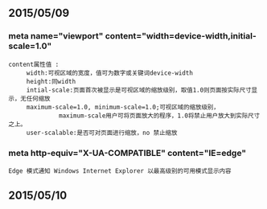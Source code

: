 
## 2015/05/09

### meta name="viewport" content="width=device-width,initial-scale=1.0"
    content属性值 :
         width:可视区域的宽度，值可为数字或关键词device-width
         height:同width
         intial-scale:页面首次被显示是可视区域的缩放级别，取值1.0则页面按实际尺寸显示，无任何缩放
         maximum-scale=1.0, minimum-scale=1.0;可视区域的缩放级别，
                  maximum-scale用户可将页面放大的程序，1.0将禁止用户放大到实际尺寸之上。
         user-scalable:是否可对页面进行缩放，no 禁止缩放

### meta http-equiv="X-UA-COMPATIBLE" content="IE=edge"
    Edge 模式通知 Windows Internet Explorer 以最高级别的可用模式显示内容

## 2015/05/10
